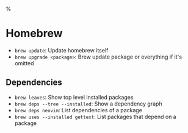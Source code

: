 %

# Homebrew

- `brew update`: Update homebrew itself
- `brew upgrade <package>`: Brew update package or everything if it's omitted

## Dependencies

- `brew leaves`: Show top level installed packages
- `brew deps --tree --installed`: Show a dependency graph
- `brew deps neovim`: List dependencies of a package
- `brew uses --installed gettext`: List packages that depend on a package
